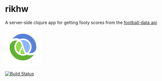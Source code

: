 # rikhw

A server-side clojure app for getting footy scores from the [football-data api](https://football-data.org)

![clojure logo](resources/images/clojure-logo.png "Clojure rulez")

[![Build Status](https://travis-ci.com/emgullufsen/clojure-webapp-footy.svg?branch=master)](https://travis-ci.com/emgullufsen/clojure-webapp-footy)
